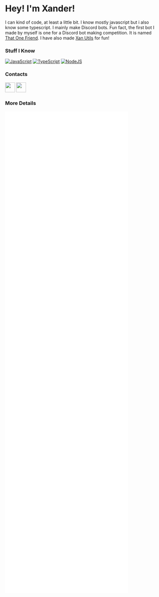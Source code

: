 # Hey! I'm Xander!

I can kind of code, at least a little bit. I know mostly javascript but i also know some typescript. I mainly make Discord bots. Fun fact, the first bot I made by myself is one for a Discord bot making competition. It is named [That One Friend](https://github.com/Xanderxx46/That-One-Friend). I have also made [Xan Utils](https://github.com/Xanderxx46/Xan-Utils) for fun!

### Stuff I Know

<p align="left">
<a href="https://developer.mozilla.org/en-US/docs/Web/JavaScript" target="_blank" rel="noreferrer"><img src="https://raw.githubusercontent.com/danielcranney/readme-generator/main/public/icons/skills/javascript-colored.svg" width="36" height="36" alt="JavaScript" /></a>
<a href="https://www.typescriptlang.org/" target="_blank" rel="noreferrer"><img src="https://raw.githubusercontent.com/danielcranney/readme-generator/main/public/icons/skills/typescript-colored.svg" width="36" height="36" alt="TypeScript" /></a>
<a href="https://nodejs.org/en/" target="_blank" rel="noreferrer"><img src="https://raw.githubusercontent.com/danielcranney/readme-generator/main/public/icons/skills/nodejs-colored.svg" width="36" height="36" alt="NodeJS" /></a>
</p>

### Contacts

<p align="left">                
<a href="https://discord.com/users/xanderxx" target="_blank" rel="noreferrer"><img src="https://raw.githubusercontent.com/danielcranney/readme-generator/main/public/icons/socials/discord.svg" width="32" height="32" /></a>                          
<a href="https://www.github.com/Xanderxx46" target="_blank" rel="noreferrer"><img src="https://raw.githubusercontent.com/danielcranney/readme-generator/main/public/icons/socials/github.svg" width="32" height="32" /></a>
</p>

### More Details

<p><img src="/github-metrics.svg" alt="Metrics" width="400"></p>
